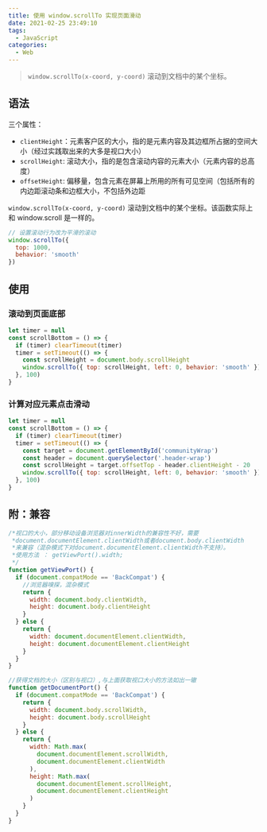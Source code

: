 ```yaml
---
title: 使用 window.scrollTo 实现页面滑动
date: 2021-02-25 23:49:10
tags:
  - JavaScript
categories:
  - Web
---
```


> `window.scrollTo(x-coord, y-coord)` 滚动到文档中的某个坐标。

<!--more-->

## 语法

三个属性：

- `clientHeight`：元素客户区的大小，指的是元素内容及其边框所占据的空间大小（经过实践取出来的大多是视口大小）
- `scrollHeight`: 滚动大小，指的是包含滚动内容的元素大小（元素内容的总高度）
- `offsetHeight`: 偏移量，包含元素在屏幕上所用的所有可见空间（包括所有的内边距滚动条和边框大小，不包括外边距

`window.scrollTo(x-coord, y-coord)` 滚动到文档中的某个坐标。该函数实际上和 window.scroll 是一样的。

```js
// 设置滚动行为改为平滑的滚动
window.scrollTo({
  top: 1000,
  behavior: 'smooth'
})
```

## 使用

### 滚动到页面底部

```js
let timer = null
const scrollBottom = () => {
  if (timer) clearTimeout(timer)
  timer = setTimeout(() => {
    const scrollHeight = document.body.scrollHeight
    window.scrollTo({ top: scrollHeight, left: 0, behavior: 'smooth' })
  }, 100)
}
```

### 计算对应元素点击滑动

```js
let timer = null
const scrollBottom = () => {
  if (timer) clearTimeout(timer)
  timer = setTimeout(() => {
    const target = document.getElementById('communityWrap')
    const header = document.querySelector('.header-wrap')
    const scrollHeight = target.offsetTop - header.clientHeight - 20
    window.scrollTo({ top: scrollHeight, left: 0, behavior: 'smooth' })
  }, 100)
}
```

## 附：兼容

```js
/*视口的大小，部分移动设备浏览器对innerWidth的兼容性不好，需要
 *document.documentElement.clientWidth或者document.body.clientWidth
 *来兼容（混杂模式下对document.documentElement.clientWidth不支持）。
 *使用方法 ： getViewPort().width;
 */
function getViewPort() {
  if (document.compatMode == 'BackCompat') {
    //浏览器嗅探，混杂模式
    return {
      width: document.body.clientWidth,
      height: document.body.clientHeight
    }
  } else {
    return {
      width: document.documentElement.clientWidth,
      height: document.documentElement.clientHeight
    }
  }
}
```

```js
//获得文档的大小（区别与视口）,与上面获取视口大小的方法如出一辙
function getDocumentPort() {
  if (document.compatMode == 'BackCompat') {
    return {
      width: document.body.scrollWidth,
      height: document.body.scrollHeight
    }
  } else {
    return {
      width: Math.max(
        document.documentElement.scrollWidth,
        document.documentElement.clientWidth
      ),
      height: Math.max(
        document.documentElement.scrollHeight,
        document.documentElement.clientHeight
      )
    }
  }
}
```
